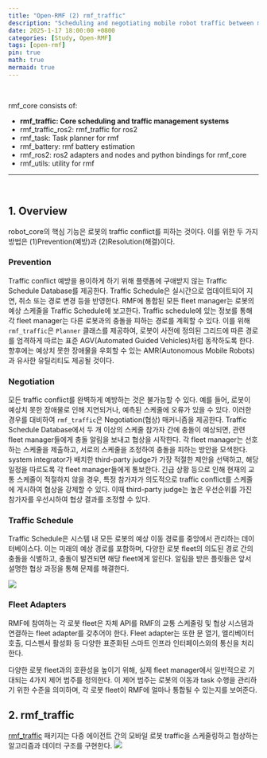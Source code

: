 ```yaml
---
title: "Open-RMF (2) rmf_traffic"
description: "Scheduling and negotiating mobile robot traffic between multiple agents"
date: 2025-1-17 18:00:00 +0800
categories: [Study, Open-RMF]
tags: [open-rmf]
pin: true
math: true
mermaid: true
---
```


<br>

rmf_core consists of:
- **rmf_traffic: Core scheduling and traffic management systems**
- rmf_traffic_ros2: rmf_traffic for ros2
- rmf_task: Task planner for rmf
- rmf_battery: rmf battery estimation
- rmf_ros2: ros2 adapters and nodes and python bindings for rmf_core
-  rmf_utils: utility for rmf

---

<br>

## 1. Overview

robot_core의 핵심 기능은 로봇의 traffic conflict를 피하는 것이다. 이를 위한 두 가지 방법은 (1)Prevention(예방)과 (2)Resolution(해결)이다.

### Prevention
Traffic conflict 예방을 용이하게 하기 위해 플랫폼에 구애받지 않는 Traffic Schedule Database를 제공한다. Traffic Schedule은 실시간으로 업데이트되어 지연, 취소 또는 경로 변경 등을 반영한다.
RMF에 통합된 모든 fleet manager는 로봇의 예상 스케줄을 Traffic Schedule에 보고한다. Traffic schedule에 있는 정보를 통해 각 fleet manager는 다른 로봇과의 충돌을 피하는 경로를 계획할 수 있다.
이를 위해 ```rmf_traffic```은 ```Planner``` 클래스를 제공하여, 로봇이 사전에 정의된 그리드에 따른 경로를 엄격하게 따르는 표준 AGV(Automated Guided Vehicles)처럼 동작하도록 한다. 향후에는 예상치 못한 장애물을 우회할 수 있는 AMR(Autonomous Mobile Robots)과 유사한 유틸리티도 제공될 것이다.

### Negotiation
모든 traffic conflict를 완벽하게 예방하는 것은 불가능할 수 있다. 예를 들어, 로봇이 예상치 못한 장애물로 인해 지연되거나, 예측된 스케줄에 오류가 있을 수 있다.
이러한 경우를 대비하여 ```rmf_traffic```은 Negotiation(협상) 매커니즘을 제공한다. Traffic Schedule Database에서 두 개 이상의 스케줄 참가자 간에 충돌이 예상되면, 관련 fleet manager들에게 충돌 알림을 보내고 협상을 시작한다. 각 fleet manager는 선호하는 스케줄을 제출하고, 서로의 스케줄을 조정하여 충돌을 피하는 방안을 모색한다. system integrator가 배치한 third-party judge가 가장 적절한 제안을 선택하고, 해당 일정을 따르도록 각 fleet manager들에게 통보한다.
긴급 상황 등으로 인해 현재의 교통 스케줄이 적절하지 않을 경우, 특정 참가자가 의도적으로 traffic conflict를 스케줄에 게시하여 협상을 강제할 수 있다. 이때 third-party judge는 높은 우선순위를 가진 참가자를 우선시하여 협상 결과를 조정할 수 있다.

### Traffic Schedule
Traffic Schedule은 시스템 내 모든 로봇의 예상 이동 경로를 중앙에서 관리하는 데이터베이스다. 이는 미래의 예상 경로를 포함하며, 다양한 로봇 fleet의 의도된 경로 간의 충돌을 식별하고, 충돌이 발견되면 해당 fleet에게 알린다.
알림을 받은 플릿들은 앞서 설명한 협상 과정을 통해 문제를 해결한다.

![](https://osrf.github.io/ros2multirobotbook/images/rmf_core/schedule_and_fleet_adapters.png)

### Fleet Adapters
RMF에 참여하는 각 로봇 fleet은 자체 API를 RMF의 교통 스케줄링 및 협상 시스템과 연결하는 fleet adapter를 갖추어야 한다. Fleet adapter는 또한 문 열기, 엘리베이터 호출, 디스펜서 활성화 등 다양한 표준화된 스마트 인프라 인터페이스와의 통신을 처리한다.

다양한 로봇 fleet과의 호환성을 높이기 위해, 실제 fleet manager에서 일반적으로 기대되는 4가지 제어 범주를 정의한다. 이 제어 범주는 로봇의 이동과 task 수행을 관리하기 위한 수준을 의미하며, 각 로봇 fleet이 RMF에 얼마나 통합될 수 있는지를 보여준다.



## 2. rmf_traffic
[rmf_traffic](https://github.com/open-rmf/rmf_traffic) 패키지는 다중 에이전트 간의 모바일 로봇 traffic을 스케줄링하고 협상하는 알고리즘과 데이터 구조를 구현한다.
![](https://raw.githubusercontent.com/open-rmf/rmf_traffic/refs/heads/main/docs/rmf_core_integration_diagram.png)

<br>